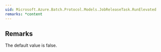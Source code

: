 ```yaml
---  
uid: Microsoft.Azure.Batch.Protocol.Models.JobReleaseTask.RunElevated  
remarks: *content  
---  
```

  
## Remarks  
 The default value is false.